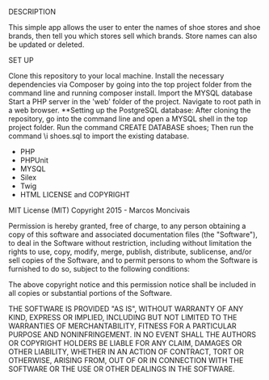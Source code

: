 DESCRIPTION

This simple app allows the user to enter the names of shoe stores and shoe brands, then tell you which stores sell which brands. Store names can also be updated or deleted.

SET UP

Clone this repository to your local machine.
Install the necessary dependencies via Composer by going into the top project folder from the command line and running composer install.
Import the MYSQL database 
Start a PHP server in the 'web' folder of the project.
Navigate to root path in a web browser.
**Setting up the PostgreSQL database: After cloning the repository, go into the command line and open a MYSQL shell in the top project folder. Run the command CREATE DATABASE shoes; Then run the command \i shoes.sql to import the existing database.


* PHP
* PHPUnit
* MYSQL
* Silex
* Twig
* HTML
LICENSE and COPYRIGHT

MIT License (MIT) Copyright 2015 - Marcos Moncivais

Permission is hereby granted, free of charge, to any person obtaining a copy of this software and associated documentation files (the "Software"), to deal in the Software without restriction, including without limitation the rights to use, copy, modify, merge, publish, distribute, sublicense, and/or sell copies of the Software, and to permit persons to whom the Software is furnished to do so, subject to the following conditions:

The above copyright notice and this permission notice shall be included in all copies or substantial portions of the Software.

THE SOFTWARE IS PROVIDED "AS IS", WITHOUT WARRANTY OF ANY KIND, EXPRESS OR IMPLIED, INCLUDING BUT NOT LIMITED TO THE WARRANTIES OF MERCHANTABILITY, FITNESS FOR A PARTICULAR PURPOSE AND NONINFRINGEMENT. IN NO EVENT SHALL THE AUTHORS OR COPYRIGHT HOLDERS BE LIABLE FOR ANY CLAIM, DAMAGES OR OTHER LIABILITY, WHETHER IN AN ACTION OF CONTRACT, TORT OR OTHERWISE, ARISING FROM, OUT OF OR IN CONNECTION WITH THE SOFTWARE OR THE USE OR OTHER DEALINGS IN THE SOFTWARE.